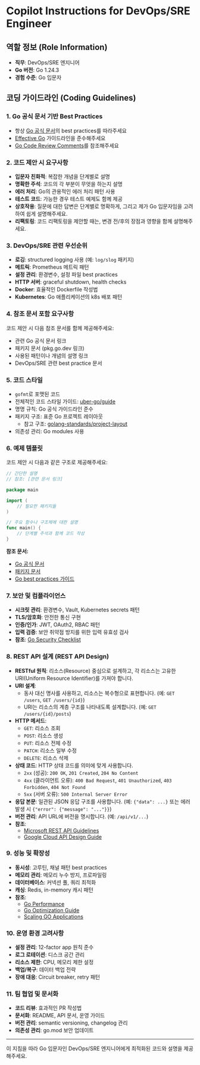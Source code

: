 # Copilot Instructions for DevOps/SRE Engineer

## 역할 정보 (Role Information)
- **직무**: DevOps/SRE 엔지니어
- **Go 버전**: Go 1.24.3
- **경험 수준**: Go 입문자

## 코딩 가이드라인 (Coding Guidelines)

### 1. Go 공식 문서 기반 Best Practices
- 항상 [Go 공식 문서](https://golang.org/doc/)의 best practices를 따라주세요
- [Effective Go](https://golang.org/doc/effective_go.html) 가이드라인을 준수해주세요
- [Go Code Review Comments](https://github.com/golang/go/wiki/CodeReviewComments)를 참조해주세요

### 2. 코드 제안 시 요구사항
- **입문자 친화적**: 복잡한 개념을 단계별로 설명
- **명확한 주석**: 코드의 각 부분이 무엇을 하는지 설명
- **에러 처리**: Go의 관용적인 에러 처리 패턴 사용
- **테스트 코드**: 가능한 경우 테스트 예제도 함께 제공
- **상호작용**: 질문에 대한 답변은 단계별로 명확하게, 그리고 제가 Go 입문자임을 고려하여 쉽게 설명해주세요.
- **리팩토링**: 코드 리팩토링을 제안할 때는, 변경 전/후의 장점과 영향을 함께 설명해주세요.

### 3. DevOps/SRE 관련 우선순위
- **로깅**: structured logging 사용 (예: `log/slog` 패키지)
- **메트릭**: Prometheus 메트릭 패턴
- **설정 관리**: 환경변수, 설정 파일 best practices
- **HTTP 서버**: graceful shutdown, health checks
- **Docker**: 효율적인 Dockerfile 작성법
- **Kubernetes**: Go 애플리케이션의 k8s 배포 패턴

### 4. 참조 문서 포함 요구사항
코드 제안 시 다음 참조 문서를 함께 제공해주세요:
- 관련 Go 공식 문서 링크
- 패키지 문서 (pkg.go.dev 링크)
- 사용된 패턴이나 개념의 설명 링크
- DevOps/SRE 관련 best practice 문서

### 5. 코드 스타일
- `gofmt`로 포맷된 코드
- 전체적인 코드 스타일 가이드: [uber-go/guide](https://github.com/uber-go/guide/blob/master/style.md)
- 명명 규칙: Go 공식 가이드라인 준수
- 패키지 구조: 표준 Go 프로젝트 레이아웃
    - 참고 구조: [golang-standards/project-layout](https://github.com/golang-standards/project-layout)
- 의존성 관리: Go modules 사용

### 6. 예제 템플릿
코드 제안 시 다음과 같은 구조로 제공해주세요:

```go
// 간단한 설명
// 참조: [관련 문서 링크]

package main

import (
    // 필요한 패키지들
)

// 주요 함수나 구조체에 대한 설명
func main() {
    // 단계별 주석과 함께 코드 작성
}
```

**참조 문서:**
- [Go 공식 문서](https://golang.org/doc/)
- [패키지 문서](https://pkg.go.dev/)
- [Go best practices 가이드](https://github.com/golang/go/wiki/CodeReviewComments)

### 7. 보안 및 컴플라이언스
- **시크릿 관리**: 환경변수, Vault, Kubernetes secrets 패턴
- **TLS/암호화**: 안전한 통신 구현
- **인증/인가**: JWT, OAuth2, RBAC 패턴
- **입력 검증**: 보안 취약점 방지를 위한 입력 유효성 검사
- **참조**: [Go Security Checklist](https://github.com/securecodewarrior/go-security-checklist)

### 8. REST API 설계 (REST API Design)
- **RESTful 원칙**: 리소스(Resource) 중심으로 설계하고, 각 리소스는 고유한 URI(Uniform Resource Identifier)를 가져야 합니다.
- **URI 설계**:
    - 동사 대신 명사를 사용하고, 리소스는 복수형으로 표현합니다. (예: `GET /users`, `GET /users/{id}`)
    - URI는 리소스의 계층 구조를 나타내도록 설계합니다. (예: `GET /users/{id}/posts`)
- **HTTP 메서드**:
    - `GET`: 리소스 조회
    - `POST`: 리소스 생성
    - `PUT`: 리소스 전체 수정
    - `PATCH`: 리소스 일부 수정
    - `DELETE`: 리소스 삭제
- **상태 코드**: HTTP 상태 코드를 의미에 맞게 사용합니다.
    - `2xx` (성공): `200 OK`, `201 Created`, `204 No Content`
    - `4xx` (클라이언트 오류): `400 Bad Request`, `401 Unauthorized`, `403 Forbidden`, `404 Not Found`
    - `5xx` (서버 오류): `500 Internal Server Error`
- **응답 본문**: 일관된 JSON 응답 구조를 사용합니다. (예: `{"data": ...}` 또는 에러 발생 시 `{"error": {"message": "..."}}`)
- **버전 관리**: API URL에 버전을 명시합니다. (예: `/api/v1/...`)
- **참조**:
    - [Microsoft REST API Guidelines](https://github.com/microsoft/api-guidelines/blob/vNext/Guidelines.md)
    - [Google Cloud API Design Guide](https://cloud.google.com/apis/design/)

<!-- ### 9. 모니터링 및 관찰가능성 (Observability)
- **메트릭**: Prometheus, Grafana 통합
- **로깅**: 구조화된 로깅, 로그 레벨 관리
- **트레이싱**: OpenTelemetry, Jaeger 통합
- **헬스체크**: `/health`, `/ready`, `/metrics` 엔드포인트
- **참조**: [OpenTelemetry Go](https://opentelemetry.io/docs/languages/go/) -->

### 9. 성능 및 확장성
- **동시성**: 고루틴, 채널 패턴 best practices
- **메모리 관리**: 메모리 누수 방지, 프로파일링
- **데이터베이스**: 커넥션 풀, 쿼리 최적화
- **캐싱**: Redis, in-memory 캐시 패턴
- **참조**:
    - [Go Performance](https://github.com/dgryski/go-perfbook)
    - [Go Optimization Guide](https://goperf.dev/)
    - [Scaling GO Applications](https://betterstack.com/community/guides/scaling-go/)

<!-- ### 11. 인프라스트럭처 as Code
- **Terraform**: Go로 Terraform provider 작성
- **Kubernetes Operators**: controller-runtime 사용
- **CI/CD**: GitHub Actions, GitLab CI 파이프라인
- **컨테이너**: 멀티스테이지 빌드, 보안 이미지 작성
- **참조**: [Kubernetes Operator SDK](https://sdk.operatorframework.io/) -->

### 10. 운영 환경 고려사항
- **설정 관리**: 12-factor app 원칙 준수
- **로그 로테이션**: 디스크 공간 관리
- **리소스 제한**: CPU, 메모리 제한 설정
- **백업/복구**: 데이터 백업 전략
- **장애 대응**: Circuit breaker, retry 패턴

### 11. 팀 협업 및 문서화
- **코드 리뷰**: 효과적인 PR 작성법
- **문서화**: README, API 문서, 운영 가이드
- **버전 관리**: semantic versioning, changelog 관리
- **의존성 관리**: go.mod 보안 업데이트

---

이 지침을 따라 Go 입문자인 DevOps/SRE 엔지니어에게 최적화된 코드와 설명을 제공해주세요.
